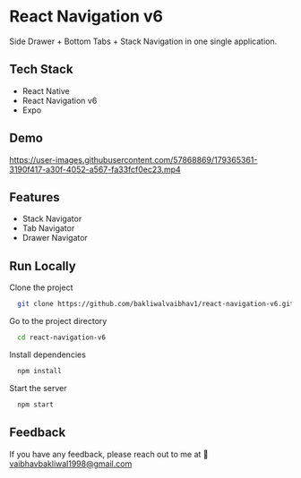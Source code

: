 # React Navigation v6

Side Drawer + Bottom Tabs + Stack Navigation in one single application.

## Tech Stack

- React Native
- React Navigation v6
- Expo

## Demo

https://user-images.githubusercontent.com/57868869/179365361-3190f417-a30f-4052-a567-fa33fcf0ec23.mp4

## Features

- Stack Navigator
- Tab Navigator
- Drawer Navigator

## Run Locally

Clone the project

```bash
  git clone https://github.com/bakliwalvaibhav1/react-navigation-v6.git
```

Go to the project directory

```bash
  cd react-navigation-v6
```

Install dependencies

```bash
  npm install
```

Start the server

```bash
  npm start
```


## Feedback

If you have any feedback, please reach out to me at 
📩 vaibhavbakliwal1998@gmail.com


